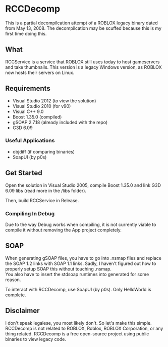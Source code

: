 # RCCDecomp
This is a partial decompilcation attempt of a ROBLOX legacy binary dated from May 13, 2008. The decompilcation may be scuffed because this is my first time doing this.

## What
RCCService is a service that ROBLOX still uses today to host gameservers and take thumbnails. This version is a legacy Windows version, as ROBLOX now hosts their servers on Linux.

## Requirements
* Visual Studio 2012 (to view the solution)
* Visual Studio 2010 (for v90)
* Visual C++ 9.0
* Boost 1.35.0 (compiled)
* gSOAP 2.7.18 (already included with the repo)
* G3D 6.09

### Useful Applications
* objdiff (if comparing binaries)
* SoapUI (by p0s)

## Get Started
Open the solution in Visual Studio 2005, compile Boost 1.35.0 and link G3D 6.09 libs (read more in the /libs folder).

Then, build RCCService in Release.

### Compiling In Debug
Due to the way Debug works when compiling, it is not currently viable to compile it without removing the App project completely.

## SOAP
When generating gSOAP files, you have to go into .nsmap files and replace the SOAP 1.2 links with SOAP 1.1 links. Sadly, I haven't figured out how to properly setup SOAP this without touching .nsmap.
<br>
You also have to insert the stdsoap runtimes into generated for some reason.

To interact with RCCDecomp, use SoapUI (by p0s). Only HelloWorld is complete.

## Disclaimer
I don't speak legalese, you most likely don't. So let's make this simple.
RCCDecomp is not related to ROBLOX, Roblox, ROBLOX Corporation, or any thing related. RCCDecomp is a free open-source project using public binaries to view legacy code.
